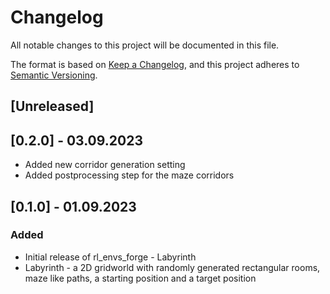 # Changelog

All notable changes to this project will be documented in this file.

The format is based on [Keep a Changelog](https://keepachangelog.com/en/1.0.0/),
and this project adheres to [Semantic Versioning](https://semver.org/spec/v2.0.0.html).

## [Unreleased]
 

## [0.2.0] - 03.09.2023
 - Added new corridor generation setting
 - Added postprocessing step for the maze corridors

## [0.1.0] - 01.09.2023
### Added
- Initial release of rl_envs_forge - Labyrinth
- Labyrinth - a 2D gridworld with randomly generated rectangular rooms, maze like paths, a starting position and a target position